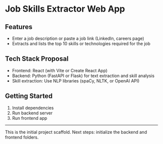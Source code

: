 # Job Skills Extractor Web App

## Features
- Enter a job description or paste a job link (LinkedIn, careers page)
- Extracts and lists the top 10 skills or technologies required for the job

## Tech Stack Proposal
- Frontend: React (with Vite or Create React App)
- Backend: Python (FastAPI or Flask) for text extraction and skill analysis
- Skill extraction: Use NLP libraries (spaCy, NLTK, or OpenAI API)

## Getting Started
1. Install dependencies
2. Run backend server
3. Run frontend app

---

This is the initial project scaffold. Next steps: initialize the backend and frontend folders.